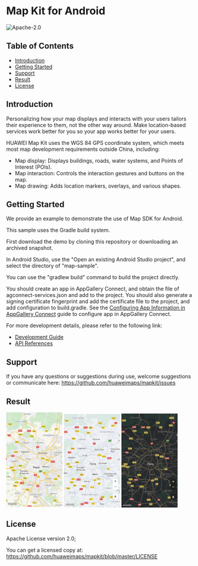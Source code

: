 Map Kit for Android
===============================

![Apache-2.0](https://img.shields.io/badge/license-Apache-blue)

## Table of Contents

 * [Introduction](#Introduction)
 * [Getting Started](#getting-started)
 * [Support](#Support)
 * [Result](#Result)
 * [License](#License)

Introduction
------------

Personalizing how your map displays and interacts with your users tailors their experience to them, not the other way around. Make location-based services work better for you so your app works better for your users.

HUAWEI Map Kit uses the WGS 84 GPS coordinate system, which meets most map development requirements outside China, including:

- Map display: Displays buildings, roads, water systems, and Points of Interest (POIs).
- Map interaction: Controls the interaction gestures and buttons on the map.
- Map drawing: Adds location markers, overlays, and various shapes.


Getting Started
---------------

We provide an example to demonstrate the use of Map SDK for Android.

This sample uses the Gradle build system.

First download the demo by cloning this repository or downloading an archived snapshot.

In Android Studio, use the "Open an existing Android Studio project", and select the directory of "map-sample".

You can use the "gradlew build" command to build the project directly.

You should create an app in AppGallery Connect, and obtain the file of agconnect-services.json and add to the project. You should also generate a signing certificate fingerprint  and add the certificate file to the project, and add configuration to build.gradle. See the [Configuring App Information in AppGallery Connect](https://developer.huawei.com/consumer/en/doc/development/HMS-Guides/hms-map-configuringinagc) guide to configure app in AppGallery Connect.



For more development details, please refer to the following link:

- [Development Guide](https://developer.huawei.com/consumer/en/doc/development/HMS-Guides/hms-map-v4-abouttheservice)
- [API References](https://developer.huawei.com/consumer/en/doc/development/HMS-References/hms-map-cameraupdate)

Support
-------

If you have any questions or suggestions during use, welcome suggestions or communicate here: https://github.com/huaweimaps/mapkit/issues

## Result

  <img src="standard.jpg" width = 30% height = 30%>

  <img src="simple.jpg" width = 30% height = 30%>

  <img src="night.jpg" width = 30% height = 30%>

License
-------

Apache License version 2.0;

You can get a licensed copy at: https://github.com/huaweimaps/mapkit/blob/master/LICENSE

